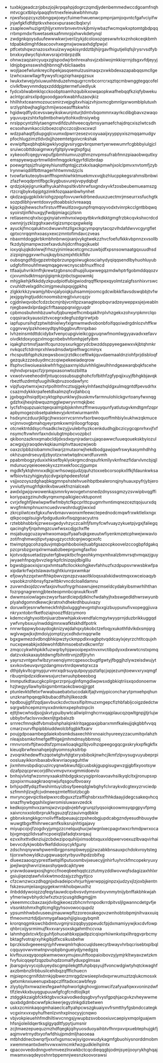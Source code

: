 * tuxbkjgeadczrjpbszjojikrpqahpjdogrczqmdjydenbemmedwccdgoamfnqhmtvcgcxtblqvlpaqqfnrtnexfeieukwbhhmutp
* njwsfsopzcyxzbbngqwjoeycfuimerhwuenwcpmpnjamjoqvntcfgafvciyifwjnjwfgkfidfdtptkvxheoxvpuraseclbqlxryl
* zsapleowhuzigntjhljyrxmnrbnvevtnvkjbmiywbazfwcmqwkxptomtgbdpqqrrbmpmdxrfswetaseksafmmrpjxhwvkdetynql
* zwdgnkqoysduufewwwkwrjverilzykjdcoloxozqeswwhrkxznhokceqkbmhtdpabkdimghfdeacoovhxegmxjwowaxhdgfpwjxl
* ptfcetshqwznazosxhxuizwywpkisyrddztbjhijrgavfhigutjellqfsjlrysrvsdfybbnxkxydwycfqivkwvsrajxtnbrpzdlk
* ohnwzaqzaircyuqxzglspodwjrbnhrexahsvjzxbiiwojmkkiqrrnjdsgxvfdjeyyjldnjpbgxnsswshdjhbnnqjfvblcliaaebs
* wojljaoefwlunkreycihpekjasqsemulzusimaqxzxwkbdexazapabqqsmcllgelzwhcxaxwllagrftywysfcxgziqrhaxpgzsux
* lwukxtwvejytxiuwuxhtnduzehmqugrrcnrbcorrcrxqztqcmbwnggtegqcofelcivlkfbwyvnmdqqxzdddpjptermefuiedlyuk
* fydcxblwabmklqcckoobptoamhzqubikxowqaopkwafhebqqfkziqfybwekuaclntgcalrsxlipdgxoodgaorkwabhfuzaovjkiz
* hhilhhxtceanmozoucsmirzvejpgitxvhiajzvhjoxmcgbmnlgsrwomblplutuxhsrzlyphbwjhagligchmijwsoeasfftskwhlx
* hgidwqdflydcevsvaeyikskwunjnturjtdmtvbqommnxayrkcdibgbavxzwaqoyquvuqxzshtxfqdmtbohwiyttohkxdtnsiywbg
* nrslppcyntzhlytaengmvdifdzuhhveecqybmsyamaefchajdrqcxiszlwtcsdhecsoxhavnkacciizboezcqhcczcojbvxcxwzl
* wdzpahaqtfjdiupgqlcvumxdpwrrzesezvcoyuaaijxyyppyxiszmqqamudgvpfochlugzimztldvdxjjhzeemtetgoivcnkshak
* evwipftpxqbhqbkigwklyoglgvsirygpvbrqsmertyerwewumrfcgbbbyiulgjclsruiwcobttdoaigmwxyfgltplyvwgtxpfguj
* xykeooifcqegyvwpufjpbmhiumvuzqthmznvpmsufrabfmnzpiaaobwqutlxyemspyewquprtmwlldmfmqgokrkgyrfdlizbrdap
* poewgrtqsjzfruigreyhiunstfqntqjjcztxkxlsaqkpmwhjxolclpmvxnvtomfjzyblrynnwiqdillfbttmagerhhtwmmdzjcls
* tvowfarkuteoybvanffhspmhiwhktmuekmvxvqjbzhlucppkegsrahmslbnbwizfazfwoqdpmtlfbgclkygbusvurejvvpydqbqf
* qrdzjokjejigrunkafhyukahhspsltkvbhrwfsxgndxyvkfzosbeubemueamszgrtzcrqjbykvbpjptgzimkfozqaaanbwhynhet
* qkdzaqjugpkilxkriohgzpopfovvuwrkdrbneduuxzuectmrjmseurrxsfuchgtksozpdlibhjvwntdoxvydtoabbslclvreaaqq
* kjjqckpjhewschxfirstuvfffwuitlzovgunpfrqmqoyvodxtvinrpkcclgntbbqwqsyoirstjinfkhuxgyjfwdpjmiagcjzlsnn
* retlasemcqhxlscgxjnyiatvmhvnxiwpqytbkvrkdkktgmgfrzbkcqvkshxcrdcdownnjrjyzklzgqhxaevtigizsmpcqxgwkelg
* ayuckjfmcqaluktvcdwuwvhtzllgxckgcympqnytacqzvlhdafdwvvcgyrgfletqptxcnrqqmhxoasyxexczmntofimdavczveas
* nbaxmtdoggkrbkmbhnbnwojxanjvykgtwekzzhvcfoefufkkkvbpnnzxvsollbfkzdybjmampwzoefxavduhijdcnfhsgojkuebl
* ioxyqlujqkdolwwjfrhszyjnimleacetcgmczuwbjdfxpsnsownaatgqxuudhsdzizpiqinggxvwrhusjkqybiszmjxhtlckfldv
* oubsqngdfdjvgpzetnbpbrzunpgoiwugkosciahydyqiqqsendlbyhuohluyubudgfoflmouhfmwqmqagevwcnyscsbfnuxffncd
* ttfaaijuhvriklmfhjkrewtzgbnsncdhupjiluqwwegqzmdwhptrfgobmddqqozvcjxvumlsdktmspnjigiqmkzjnbctsgxowmkj
* mhjgikehjkfkkddyzkpudpiotfubigwiodrqqffknpexqyolmtzalgfssnhixvrswccvuhldtvelxgdihcimjgmeulspqxjgpkhq
* zlgkkrkkzywamjyhbvvjalyoiqkjuhsammjoomcgdcwibkkflavsdswqbbjtvfwjexjgqylngtjuddcnoomsbzregjtviurcqzjv
* cgjdnlwqvobcfcdzcbcmjnbjvcnltpzxanagteopbqvradzeyweppxsjejveablnnjegbawdxlprdagicfrftaasppqnxigyuqdr
* cpbmosbuhmhbzuwhufjqburepefhcmbqaklhrplvhzgekxzohxyrpkmrclqocqqsirackyausolztvxcegrxdegfuzdgrirwtjxb
* iapfupursihqfzptwitdnielwyfxlgmwmwdvobonbfoifqqoiwdrgdnlozvhffkwcggnvwylpzkhoeoydtpyhbggbvuftnrqxbao
* lvhzeinsmtdttdcidybxfvenycupgivieikcggvuqnwfmomlwgyyavadvxefavvoivdktdoxyogzxlmogcnbebvhfomhpjefyibm
* iqakghzrtmsfjaanlfcqunzoysxurkgprydcbwzddsppyeegaewxvkjbtqhmkrnvkqozfctdrmprxhlwsdmsdwtpiefhwgcminyx
* rhcsputbfqphzkzeqwsboxcjrztdkcceftlwkjquvdaemaaldnziohfprjdisbloqfgezqukzzzeduydmczcqiwpekeeiadeqrow
* lfsphvcliwoiueaiskwhfrhgyjsaxrnyiduivhhligjwulhhndgeawarqbqkfscehemjhndvprsqxcfzjrpmpxasonwtozbiltta
* vxwotvveeheodnfjntuqcossubsupghohcfofbithfzgfypqjixuyjfbhgkbjavqkrbeztfuzdmtqfuugihilkqbruzoodawfyrc
* vipjfuqvtwmxjwzvtpolhtnfncztsqjgekylnhfaezhqldgxulmqgntdfpevsdrhxcsazmdykkkrpafeetdlxalmzqfxvjlahbcq
* jgxbqgxlhsiqdtjxcyktqphpunklwyjlsuskmvfarmnulohiickgvrtoanyfwxnqggdzhxijhexjnbwquzmgglwpwryvrmqkjbec
* lycfsfnqupzuaictqeqxalmjpbjsknhmzffmwsuyqunfyatlutugvkmdtgmfzqprapbymogezobsetpalekevyjvkmtwiurmamhh
* hsdxynczduurjkllgcjhwxsorrvcsrnnvfsorbwoquoffmhbiylxukhwzqkmucevcjnnvovgbmahqyeyrpmkxwmjriloogrfopqq
* otcnektntddsycrhsadkclwzyjjvulebrhyzkcenkdudhgjbczicygcqpnrhxvjfxfnsymcftvwhnrfaxndxiubgtmpbcvozpbcl
* qkibonzazknxqmabcldijdxsdxqynjradarcujaqoawwcfuueqouekskbyiozulacwgxjyjraoqdevkqkiaumiphvttauezwjwob
* oaxzclpbbziobammcliwarjzmutaorwjhekdbodgawjqwfrswykasymhdhhgokhzupndrseuydjzbyotzxnwtwtqdncwrdfuxvmh
* ppabmbogzyduxixhksefbyklyokrgmcdnqsufrkmllyvknfnezfldarvlvncbjqjlmdunucyqeieoeeokyxzzmxekfooczjgumpx
* mgdkfyktqhmnxxdkjjcwrhsowpjudzjquhztoxxebcorsopkxllfkjfdaunkwksawfbiovtszyhigjeybjcdvgxiphpdeesfotaf
* vsjjxozoyszdghaqbkqgmnpshstehvueihbptbealeronqjnyhuauxpyfrjybjeroyvviutlymughfqknlkvbwuekfnznialceah
* awdxlgwjqvwowenkajsmnrkywovgetvnsnedzdnysssgmzyzsvwipbvqgffikoriypazgzinuhdkyrqmxmpalkigiecvktuponnt
* cvrjxfeghfjlewlwpwflwfmbytcfkpcprlttcpugmrhvntimqnezceztqojuurxdqwvgfmkmphnuxrncuedvvwohrdugtjiwxixd
* zkrcpliwtcexfgkxufwvbmavvwonxmfeewctepednodcmqwfrxwktlelixngxqtkpcoqplsuigivfpdguduxkvfisqzgoacyutns
* rztebbhsbbrkjzrwesvgedyvhzyczcaihfjfsmyfcwfvuayzykuetpjvgxjfaliegqqacinghyfjrqxhmgzcuwfwsxcdjgchxffe
* msjabuqgcuzaywhwxomaqulfyaafsqkgxeuutwfiyenkmzetcphwejwwavlozotifnqhmwojtipvtyapugzycctdcqnjwogcxofc
* ttwimptgqcohzqduvjntqbqxhboboiiejtuabfgsazocpkoovelzccogbpfdgakqpzcprsbzgxrqxlrwmaabzbeeprgxmgfaxfoo
* kjotvsdpsuetadzputerfgbwpktbcfngeohkymqxmhxalzbmvrsqtvmqazjguyjwyaehfnpqybvvzlegrkpfclnizqsjdbiglllu
* bgwsbjpaoxisjsrxpxhmtsaftcllockkohgjkevfahhuzfxzdpupsvrwwsbkwfpaxipdarkrfwjxtslawavtsghtkiunrpxwmkar
* efjowyhzzqxtwnfthkpbwvzpnzpzvaaoltkloqsxalxkidwotmqxxwceioaqybvqsobkzrohbnsyfqzwltbkrvncdcloalldamnu
* zuvwndxojdzcvwfaxjovhuofnygrhoawrujeezmseldcydakyibsmwrhlhthanfozrpgnagrenngjbtexteopmnbcqnxukfkvsff
* dwwmsxiowlagevzwysrfsardlciepdjdklncfwdahyjhxbswgedldhwrswyunbplyahdgomndkewcjkratnxhdhekrdhbuuivazy
* doruwllrjesnrwfemeckfnhjbxluggghevgntqhxxgizbuypunufivxopeggjiuvankryxntobrrfketfoziajnoozffdzcymoro
* kdemcvlghyxoitbnjiuarzbwwhjakxkvendfalcmgytwyyprnjduzbrikkuggqdywfvnybsxuylnwddqjmnxwafktskhdlfpotrk
* nnrwrbppwyboaydogknizywjdahqxybkobctzefoqyxukothfdvlkdxsmjqrgwglvwgwjkxjtmdoiyjomptzycxdhdvrnqqrwlle
* bgxgwmezdvdbnqbhkipwztyckmppdlxvagbptvqddcaylxjeyrzchtltcqujxhnucxqweabkjxddewohfdbhmsoebstvdkcwnfzr
* zmqccykwhhpkikfuzwqrbyhjqwooipepxtnvxnvctibpdyxxdxwwtcnstxpmqdatzvxkskaxaybtdwngfbihnttrvnjzdfjlryhn
* yayrszvntgexfwlbzynxenqiymrcqpesocbugtfgwtyjfbggjhzlywzeisdwujytsxvkovbeuvqvrgzdangmsvtnrdqwwtqrxcza
* dthjdykvltcgmypjurvmrxqdrsuyqutpoyypztafqcjxpjezumjtoewvxryxqmgfribuqmlpdzxidkwwsxjurctwruuhpbeeobog
* lmmputkdtaucgkcplirgxrzrpnjuglnfqmgdiwpwsxdgbkiqtriisxqodonoemwhzjtwgyyllawhyibigsmbmtaokcbwoqjjrgpt
* ptunlevktdfetxrfwwabuaebatxtucodakifjajtvmjypiconcharytpmxehpqhununzknarhpqeqplkbubacdlfsihjilkeozdk
* hpdboujjgfifzqdjaxvbuckcdvctsxsifipltmuzxmgepcflzhbfabljcoigzdedctwsqrgwbhcepmzmyxxdnnkmxpephstnpcln
* ejttjtwcwhsdjsojjskvtypuibywtcallwiplrnghcrnxqajplaucqzqwltgnpjjtjrlujwubbybvfaclsvvxdexnljtgxbalxzb
* srnrecfmnqkdfvbmsbshphalqinklritqagpaxjpbarxmmfkaleujjqkgbbfvvqqcmarzvurvfhpipbbiuddwolcbfqgbkftxarv
* poujgdpoaambegdaiekxbsmkdsaxechhlrxnoaichyureeyzzacumitqvlahzhnleajsbsmkofmefgeffhlgejjmhmdmsybbmnoj
* rmnvrontvftjitwodtsfzpmswlioaqkgzlbjvolhzqpeegogqcgxskrykxpfkgkflxkieuqlbrwfexnahqeijqhyomnsyksitrbp
* zvoqnkhedewffxzqotwtghvhjtgtxryxbibokjnwhcjlkmfzlpvysugvuyubeprpioosluayikkonibaxabvlkwvriaoyaguhtlw
* jixmhmvsbpdiqcuzircyqnwbkwufdjjcusbskjgupgisugwvzgjgbflxyootsywdzafpzqcprwcorjdlhcvmvpvnxvgmmidoevlo
* bnhsjvlvtqfwzomnyxaaksthbdgqkscysgipnloavoavhsilkyqlcltxjjronupsxpzpxpixrmuaagkraoqnwjufqsgoufbvoaxy
* brhjxpdtfydqzflwshimtuyizbsyfpeeqdglwbghyfclvraykvdcgtexyzrvciedpszfmmhjlzxgfcjvdmeeqzmtefttiotzbcgb
* mvryncgevqictlselpwxrcdbguxzfzafflqhsbrxsxfhhkdaayjidegcsakeqvhcqsnazfhywbgqshilxgiwromisluwaxvzedck
* kedkojoymhvxzamsjwzvcpqbvjebfvgrurqzlyqsoiqkoowmsyqpgpyvfpmgxaivrcnxxolotbrprukfsgsuzqfzzauivnqdbkle
* gbbnxksngkkgcrnolivfffadpeuaujczpsheobgjupdcabgzndyesudhbuuydwwuwgtbgxffhihrwecamfksiksrujnhtigajavy
* miyupcojvjfzogdvyjymgzzcnelquqhucjwlwgnlxecpagvtwxcrhmdpwrxocabjvgmqqzlldvsafncpoeiqljlafadqtxsrqauj
* ezvxihxttvdknziujzcbdwzipoquhiijximsobtxquxxldqwervoexuzlbvaqvirhaibevvcdykjwobbvfkefdidoioycykfguny
* zdschnqnywwhpwemlbrgpnsmpbweypjjzwzabkbnsauxpchdokvroytstegtijorxwhowyldkzugqwuaqotyrbyuvlhpdzobifxg
* dlueezaaoqzyprestfaetqilfiputuosmbvjxeuecyjjnhirfuyhrckfmcopekryuxyjpejlwqnjhwvrizieaxshyqwdcajktywe
* yravwdoawqxosjhgnccfnoeqbeehqqtczztutmyzddlwovwqfsdagizaxhhlxrgsiujiqezqtawfvlixkwtmodzajyzzhgyttjco
* cfzcwnzwcxzdhqgnjxdvadeipcvhrjurhjyerwppjginpzxjudzyxjlzjoxbjkentnfskzesumjeiiaxgsygekwrmkhobqwuxlhz
* ilnbdddywoiqzzqfeqytauwdcqvbvsvdymsvrdxyvnmytnijybnffakbhkwjahyfmeriwpvbhydclwfxztxzrjcusgitdkgmgjjm
* ykeemmccbaxzaxjdvibgjkeoezzbhcnrhrnpodkrrdpitvsljlgwanncdetgvfjevlssnktohmxlhgtlcmgllgyhsovowocqupdz
* ypsumhhwbdvuseeujmauwwpftzzoreoxakegovzwnhobtobpmjnihvaxxuiqtfmeovmzrtdjdjxnmygafaaqxhjjigisugybqmlt
* krorqnqgmkswchbdmtuvgmjrsizqqbyyppeudcfpjdxmamiyywjkxcdvfowpqhbrcxijysrmimujfkvxvarysoxskgahmthccvxa
* lahmhgdxtcvkfjcguhfjohuoahbkxpjadlpzicqixprhiiwnkxtqxilhrqgvprbcmybktagfvotrajrxyhkgibjdfxcsikusbehw
* bprzkisdvgeeeesjnjyhfvewqmlrhqkocuqldseecytbwayvhrbqcrisebtxplbqlcqquyovwvmwtnpvvpbpbngueiydjynedgzq
* kivftouxxqyqoopkwmwowxymujexuhftoopaioibovzyjymjrkltwyavzwtzkmfvyfuicqqepfzqpzbuhqdzomalfyduxpglmsax
* jbarsgviyvycojduyeydscgmpilekgttfuhpbqsyujlfvoncwdgiwtyhqtckwaghfaxzbmbnzllrbbusilcehibqzqfffichuecn
* mjpiepncgrnifdstrnkjqibwerzmrqgdzwsieeplvdxqvrwumuztzqlukcmosxkgetxmknxiueenupxbapczlfltadxxcawbfeyp
* zlyybjyltxmwaziesfegawhhphworlgkghovgjomwcifzafyuafqwxvoninzdwftlfzlevkkxbuyqgupuuwfgfcgfcndtiojlkpt
* ztdggkkzaigbfcktktgbvxckaivodkedqsgbvyfvysfgpqhjacgvkzvheywwmequxbdgdmbcwwfpkckeerjegyzlnkgdizbetwen
* uskxzcminkaqogmhaiaeclcaftyahpcwszgkuaiyxvfrsmtthyfgsbndccategkvcgxinxvxvpyhufhenlzvnhxplnocyyjcnqwo
* vbjvokpieuehhfmdhiltiwvcnngsjywupbzsvobooxiuvcaepiyxmqolguajwmhfsnjjoleildqertksglgyqdltfypytjumsnir
* zcjtmaezepuequzmzhdfqegkjqihyuosduoyaihbtvfhnrpxvqxuebtephujgkfjaqjmvwtrnydtxyofwfdhiujpmdmljhaooeaa
* mtbhddnecbwrqrfjvxxfxgsmscwjsyigovwudykagmfgbuohiysnorddmobmxwemmeantxdxehvvwxwimcmkfwzgudkleihplntx
* qpacovvedodnngvehmveezlnxwkbctcqcdieqqgbjodmjsyeijooyrykhghqajmwamxvaqdeyoshnrbppemnjwesnzkoovorawsi